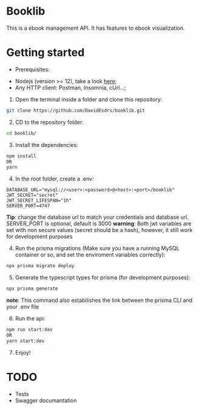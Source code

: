 # Booklib
This is a ebook management API. It has features to ebook visualization.

# Getting started
- Prerequisites:
* Nodejs (version >= 12), take a look [here](https://docs.nestjs.com/first-steps);
* Any HTTP client: Postman, Insomnia, cUrl...;

1. Open the terminal inside a folder and clone this repository:
```sh
git clone https://github.com/DavidEsdrs/booklib.git
```

2. CD to the repository folder:
```sh
cd booklib/
```

3. Install the dependencies:
```sh
npm install
OR
yarn
```

4. In the root folder, create a .env:
```env
DATABASE_URL="mysql://<user>:<password>@<host>:<port>/booklib"
JWT_SECRET="secret"
JWT_SECRET_LIFESPAN="1h"
SERVER_PORT=4747
```
**Tip**: change the database url to match your credentials and database url. SERVER_PORT is optional, default is 3000
**warning**: Both jwt variables are set with non secure values (secret should be a hash), however, it still work for development purposes

4. Run the prisma migrations (Make sure you have a running MySQL container or so, and set the enviroment variables correctly):
```sh
npx prisma migrate deploy
```

5. Generate the typescript types for prisma (for development purposes):
```sh
npx prisma generate
```
**note**: This command also estabilishes the link between the prisma CLI and your .env file

6. Run the api:
```sh
npm run start:dev
OR
yarn start:dev
```

7. Enjoy!

# TODO
- Tests
- Swagger documantation